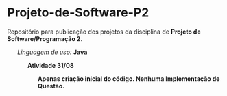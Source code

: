 # Projeto-de-Software-P2
Repositório para publicação dos projetos da disciplina de <b>Projeto de Software/Programação 2</b>.

<i><ul> Linguagem de uso:</i> <b> Java
<p><ul>Atividade 31/08
<ul><il>Apenas criação inicial do código. Nenhuma Implementação de Questão.
